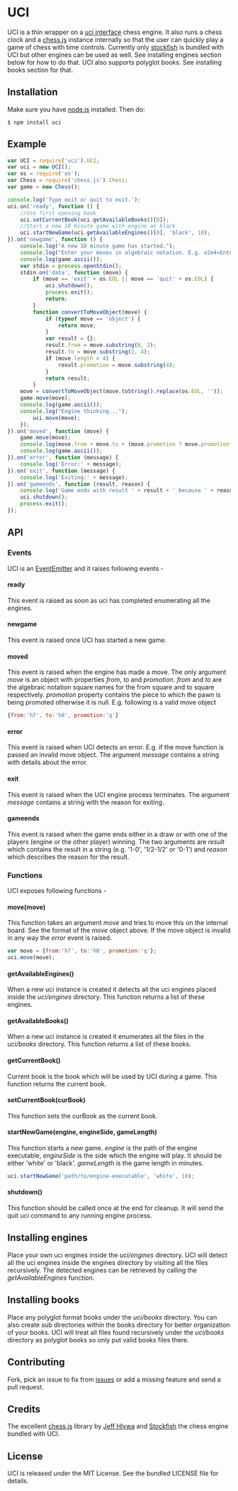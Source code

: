 UCI
===

UCI is a thin wrapper on a [uci
interface](http://en.wikipedia.org/wiki/Universal_Chess_Interface) chess engine.
It also runs a chess clock and a [chess.js](https://github.com/jhlywa/chess.js)
instance internally so that the user can quickly play a game of chess with time
controls. Currently only [stockfish](http://stockfishchess.org/) is bundled with
UCI but other engines can be used as well. See installing engines section below
for how to do that. UCI also supports polyglot books. See installing books
section for that.

## Installation
Make sure you have [node.js](http://nodejs.org/) installed. Then do:

    $ npm install uci

## Example
```js
var UCI = require('uci').UCI;
var uci = new UCI();
var os = require('os');
var Chess = require('chess.js').Chess;
var game = new Chess();

console.log('Type exit or quit to exit.');
uci.on('ready', function () {
    //Use first opening book
    uci.setCurrentBook(uci.getAvailableBooks()[0]);
    //Start a new 10 minute game with engine as black
    uci.startNewGame(uci.getAvailableEngines()[0], 'black', 10);
}).on('newgame', function () {
    console.log("A new 10 minute game has started.");
    console.log("Enter your moves in algebraic notation. E.g. e2e4<Enter>");
    console.log(game.ascii());
    var stdin = process.openStdin();
    stdin.on('data', function (move) {
        if (move == 'exit' + os.EOL || move == 'quit' + os.EOL) {
            uci.shutdown();
            process.exit();
            return;
        }
        function convertToMoveObject(move) {
            if (typeof move == 'object') {
                return move;
            }
            var result = {};
            result.from = move.substring(0, 2);
            result.to = move.substring(2, 4);
            if (move.length > 4) {
                result.promotion = move.substring(4);
            }
            return result;
        }
	move = convertToMoveObject(move.toString().replace(os.EOL, ''));
	game.move(move);
	console.log(game.ascii());
	console.log("Engine thinking...");
        uci.move(move);
    });
}).on('moved', function (move) {
    game.move(move);
    console.log(move.from + move.to + (move.promotion ? move.promotion : ''));
    console.log(game.ascii());
}).on('error', function (message) {
    console.log('Error:' + message);
}).on('exit', function (message) {
    console.log('Exiting:' + message);
}).on('gameends', function (result, reason) {
    console.log('Game ends with result ' + result + ' because ' + reason);
    uci.shutdown();
    process.exit();
});
```
## API

### Events
UCI is an [EventEmitter](http://nodejs.org/api/events.html) and it raises
following events -

#### ready
This event is raised as soon as uci has completed enumerating all the engines.

#### newgame
This event is raised once UCI has started a new game.

#### moved
This event is raised when the engine has made a move. The only argument _move_
is an object with properties _from_, _to_ and _promotion_. _from_ and _to_ are
the algebraic notation square names for the from square and to square
respectively. _promotion_ property contains the piece to which the pawn is being
promoted otherwise it is null. E.g. following is a valid move object
```js
{from:'h7', to:'h8', promotion:'q'}
```

#### error
This event is raised when UCI detects an error. E.g. if the move function is
passed an invalid move object. The argument _message_ contains a string with
details about the error.

#### exit
This event is raised when the UCI engine process terminates. The argument
_message_ contains a string with the reason for exiting.

#### gameends
This event is raised when the game ends either in a draw or with one of the
players (engine or the other player) winning. The two arguments are _result_
which contains the result in a string (e.g. '1-0', '1/2-1/2' or '0-1') and
_reason_ which describes the reason for the result.

### Functions
UCI exposes following functions -

#### move(move)
This function takes an argument _move_ and tries to move this on the internal
board. See the format of the _move_ object above.  If the move object is invalid
in any way the _error_ event is raised.
```js
var move = {from:'h7', to:'h8', promotion:'q'};
uci.move(move);
```

#### getAvailableEngines()
When a new uci instance is created it detects all the uci engines placed inside
the *uci/engines* directory. This function returns a list of these engines.

#### getAvailableBooks()
When a new uci instance is created it enumerates all the files in the
*uci/books* directory. This function returns a list of these books.

#### getCurrentBook()
Current book is the book which will be used by UCI during a game. This function
returns the current book.

#### setCurrentBook(curBook)
This function sets the curBook as the current book.

#### startNewGame(engine, engineSide, gameLength)
This function starts a new game. _engine_ is the path of the engine executable,
_engineSide_ is the side which the engine will play. It should be either 'white'
or 'black'. _gameLength_ is the game length in minutes.
```js
uci.startNewGame('path/to/engine-executable', 'white', 10);
```

#### shutdown()
This function should be called once at the end for cleanup. It will send the
quit uci command to any running engine process.

## Installing engines
Place your own uci engines inside the *uci/engines* directory. UCI will detect
all the uci engines inside the engines directory by visiting all the files
recursively. The detected engines can be retrieved by calling the
*getAvailableEngines* function.

## Installing books
Place any polyglot format books under the *uci/books* directory. You can also
create sub directories within the books directory for better organization of
your books. UCI will treat all files found recursively under the *uci/books*
directory as polyglot books so only put valid books files there.

## Contributing
Fork, pick an issue to fix from [issues](https://github.com/imor/uci/issues) or
add a missing feature and send a pull request.

## Credits
The excellent [chess.js](https://github.com/jhlywa/chess.js) library by [Jeff
Hlywa](https://github.com/jhlywa) and [Stockfish](http://stockfishchess.org/)
the chess engine bundled with UCI.

## License
UCI is released under the MIT License. See the bundled LICENSE file for details.
